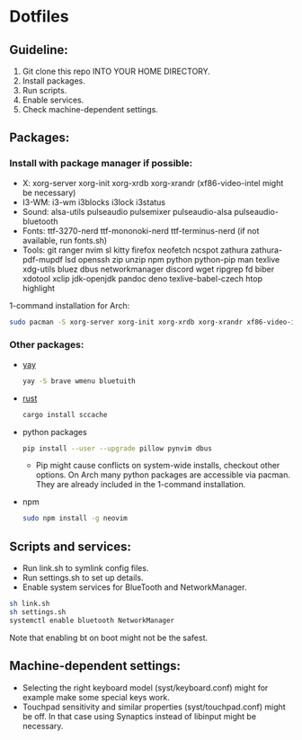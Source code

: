 # Dotfiles

## Guideline:

1. Git clone this repo INTO YOUR HOME DIRECTORY.
2. Install packages.
3. Run scripts.
4. Enable services.
5. Check machine-dependent settings.

## Packages:

### Install with package manager if possible:

- X: xorg-server xorg-init xorg-xrdb xorg-xrandr (xf86-video-intel might be necessary)
- I3-WM: i3-wm i3blocks i3lock i3status
- Sound: alsa-utils pulseaudio pulsemixer pulseaudio-alsa pulseaudio-bluetooth
- Fonts: ttf-3270-nerd ttf-mononoki-nerd ttf-terminus-nerd (if not available, run fonts.sh)
- Tools: git ranger nvim sl kitty firefox neofetch ncspot zathura zathura-pdf-mupdf lsd openssh zip unzip npm python python-pip man texlive xdg-utils bluez dbus networkmanager discord wget ripgrep fd biber xdotool xclip jdk-openjdk pandoc deno texlive-babel-czech htop highlight

1-command installation for Arch:

```bash
sudo pacman -S xorg-server xorg-init xorg-xrdb xorg-xrandr xf86-video-intel i3-wm i3blocks i3lock i3status git ranger nvim sl kitty tmux firefox neofetch ncspot zathura lsd ttf-3270-nerd ttf-mononoki-nerd ttf-terminus-nerd openssh zip unzip npm python python-pip alsa-util spulseaudio pulsemixer pulseaudio-alsa pulseaudio-bluetooth man texlive zathura-pdf-mupdf xdg-utils bluez dbus networkmanager discord wget ripgrep fd biber xdotool python-pillow python-pynvim python-dbus xclip jdk-openjdk pandoc deno texlive-babel-czech htop highlight
```

### Other packages:

- [yay](https://github.com/Jguer/yay)

    ```bash
    yay -S brave wmenu bluetuith
    ```

- [rust](https://rustup.rs)

    ```bash
    cargo install sccache
    ```

- python packages

    ```bash
    pip install --user --upgrade pillow pynvim dbus
    ```

    - Pip might cause conflicts on system-wide installs, checkout other options. On Arch many python packages are accessible via pacman. They are already included in the 1-command installation.

- npm

    ```bash
    sudo npm install -g neovim
    ```

## Scripts and services:

- Run link.sh to symlink config files.
- Run settings.sh to set up details.
- Enable system services for BlueTooth and NetworkManager.

```bash
sh link.sh
sh settings.sh
systemctl enable bluetooth NetworkManager
```

Note that enabling bt on boot might not be the safest.

## Machine-dependent settings:

- Selecting the right keyboard model (syst/keyboard.conf) might for example make some special keys work.
- Touchpad sensitivity and similar properties (syst/touchpad.conf) might be off. In that case using Synaptics instead of libinput might be necessary.


